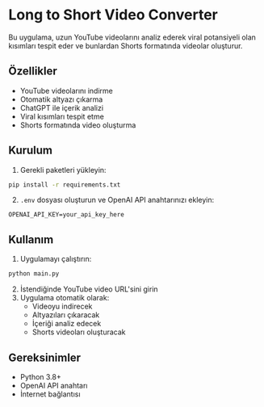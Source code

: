 # Long to Short Video Converter

Bu uygulama, uzun YouTube videolarını analiz ederek viral potansiyeli olan kısımları tespit eder ve bunlardan Shorts formatında videolar oluşturur.

## Özellikler

- YouTube videolarını indirme
- Otomatik altyazı çıkarma
- ChatGPT ile içerik analizi
- Viral kısımları tespit etme
- Shorts formatında video oluşturma

## Kurulum

1. Gerekli paketleri yükleyin:
```bash
pip install -r requirements.txt
```

2. `.env` dosyası oluşturun ve OpenAI API anahtarınızı ekleyin:
```
OPENAI_API_KEY=your_api_key_here
```

## Kullanım

1. Uygulamayı çalıştırın:
```bash
python main.py
```

2. İstendiğinde YouTube video URL'sini girin
3. Uygulama otomatik olarak:
   - Videoyu indirecek
   - Altyazıları çıkaracak
   - İçeriği analiz edecek
   - Shorts videoları oluşturacak

## Gereksinimler

- Python 3.8+
- OpenAI API anahtarı
- İnternet bağlantısı 
